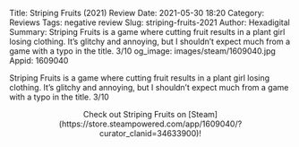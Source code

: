Title: Striping Fruits (2021) Review
Date: 2021-05-30 18:20
Category: Reviews
Tags: negative review
Slug: striping-fruits-2021
Author: Hexadigital
Summary: Striping Fruits is a game where cutting fruit results in a plant girl losing clothing. It’s glitchy and annoying, but I shouldn’t expect much from a game with a typo in the title. 3/10
og_image: images/steam/1609040.jpg
Appid: 1609040

Striping Fruits is a game where cutting fruit results in a plant girl losing clothing. It’s glitchy and annoying, but I shouldn’t expect much from a game with a typo in the title. 3/10

<center>Check out Striping Fruits on [Steam](https://store.steampowered.com/app/1609040/?curator_clanid=34633900)!</center>
